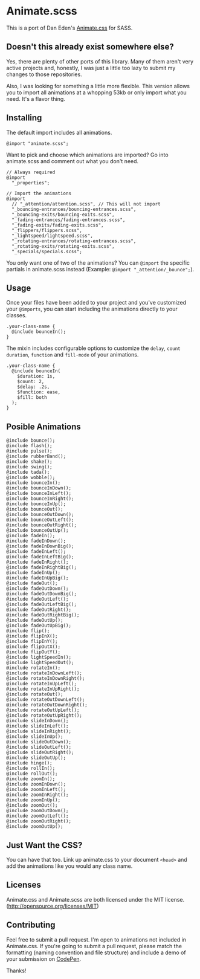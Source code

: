 # Animate.scss

This is a port of Dan Eden's [Animate.css](http://daneden.github.io/animate.css/) for SASS.

## Doesn't this already exist somewhere else?

Yes, there are plenty of other ports of this library. Many of them aren't very active projects and, honestly, I was just a little too lazy to submit my changes to those repositories.

Also, I was looking for something a little more flexible. This version allows you to import all animations at a whopping 53kb or only import what you need. It's a flavor thing.

## Installing

The default import includes all animations. 

```
@import "animate.scss";
```

Want to pick and choose which animations are imported? Go into animate.scss and comment out what you don't need.

```
// Always required
@import 
  "_properties";

// Import the animations
@import 
  // "_attention/attention.scss", // This will not import
  "_bouncing-entrances/bouncing-entrances.scss",
  "_bouncing-exits/bouncing-exits.scss",
  "_fading-entrances/fading-entrances.scss",
  "_fading-exits/fading-exits.scss",
  "_flippers/flippers.scss",
  "_lightspeed/lightspeed.scss",
  "_rotating-entrances/rotating-entrances.scss",
  "_rotating-exits/rotating-exits.scss",
  "_specials/specials.scss";
```
You only want one of two of the animations? You can `@import` the specific partials in animate.scss instead (Example: `@import "_attention/_bounce";`).

## Usage

Once your files have been added to your project and you've customized your `@imports`, you can start including the animations directly to your classes.

```
.your-class-name {
  @include bounceIn();
}
```

The mixin includes configurable options to customize the `delay`, `count` `duration`, `function` and `fill-mode` of your animations.

```
.your-class-name {
  @include bounceIn(
    $duration: 1s,
    $count: 2,
    $delay: .2s,
    $function: ease, 
    $fill: both
  );
}
```

## Posible Animations

```
@include bounce();
@include flash();
@include pulse();
@include rubberBand();
@include shake();
@include swing();
@include tada();
@include wobble();
@include bounceIn();
@include bounceInDown();
@include bounceInLeft();
@include bounceInRight();
@include bounceInUp();
@include bounceOut();
@include bounceOutDown();
@include bounceOutLeft();
@include bounceOutRight();
@include bounceOutUp();
@include fadeIn();
@include fadeInDown();
@include fadeInDownBig();
@include fadeInLeft();
@include fadeInLeftBig();
@include fadeInRight();
@include fadeInRightBig();
@include fadeInUp();
@include fadeInUpBig();
@include fadeOut();
@include fadeOutDown();
@include fadeOutDownBig();
@include fadeOutLeft();
@include fadeOutLeftBig();
@include fadeOutRight();
@include fadeOutRightBig();
@include fadeOutUp();
@include fadeOutUpBig();
@include flip();
@include flipInX();
@include flipInY();
@include flipOutX();
@include flipOutY();
@include lightSpeedIn();
@include lightSpeedOut();
@include rotateIn();
@include rotateInDownLeft();
@include rotateInDownRight();
@include rotateInUpLeft();
@include rotateInUpRight();
@include rotateOut();
@include rotateOutDownLeft();
@include rotateOutDownRight();
@include rotateOutUpLeft();
@include rotateOutUpRight();
@include slideInDown();
@include slideInLeft();
@include slideInRight();
@include slideInUp();
@include slideOutDown();
@include slideOutLeft();
@include slideOutRight();
@include slideOutUp();
@include hinge();
@include rollIn();
@include rollOut();
@include zoomIn();
@include zoomInDown();
@include zoomInLeft();
@include zoomInRight();
@include zoomInUp();
@include zoomOut();
@include zoomOutDown();
@include zoomOutLeft();
@include zoomOutRight();
@include zoomOutUp();
```

## Just Want the CSS?

You can have that too. Link up animate.css to your document `<head>` and add the animations like you would any class name.

## Licenses

Animate.css and Animate.scss are both licensed under the MIT license. (http://opensource.org/licenses/MIT)

## Contributing

Feel free to submit a pull request. I'm open to animations not included in Animate.css. If you're going to submit a pull request, please match the formatting (naming convention and file structure) and include a demo of your submission on [CodePen](http://www.codepen.io).

Thanks!
